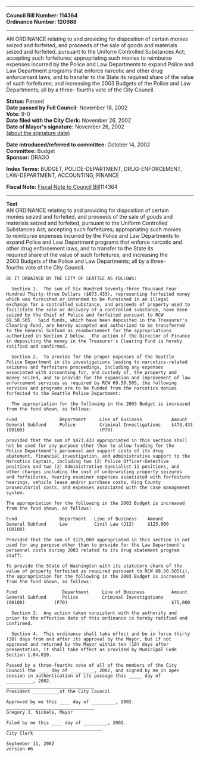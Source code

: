 * * * * *  
  
**Council Bill Number: [](#h0)[](#h2)114364**   
**Ordinance Number: 120988**  
  
* * * * *  
  
AN ORDINANCE relating to and providing for disposition of certain monies seized and forfeited, and proceeds of the sale of goods and materials seized and forfeited, pursuant to the Uniform Controlled Substances Act; accepting such forfeitures; appropriating such monies to reimburse expenses incurred by the Police and Law Departments to expand Police and Law Department programs that enforce narcotic and other drug enforcement laws, and to transfer to the State its required share of the value of such forfeitures; and increasing the 2003 Budgets of the Police and Law Departments; all by a three- fourths vote of the City Council.  
  
**Status:** Passed   
**Date passed by Full Council:** November 18, 2002   
**Vote:** 9-0   
**Date filed with the City Clerk:** November 26, 2002   
**Date of Mayor's signature:** November 26, 2002   
[(about the signature date)](/~public/approvaldate.htm)   
  
  
**Date introduced/referred to committee:** October 14, 2002   
**Committee:** Budget   
**Sponsor:** DRAGO   
  
**Index Terms:** BUDGET, POLICE-DEPARTMENT, DRUG-ENFORCEMENT, LAW-DEPARTMENT, ACCOUNTING, FINANCE  
  
**Fiscal Note:** [Fiscal Note to Council Bill](http://clerk.seattle.gov/~public/fnote/114364.htm)[](#h1)[](#h3)114364  
  
* * * * *  
  
**Text**  
    AN ORDINANCE relating to and providing for disposition of certain  
    monies seized and forfeited, and proceeds of the sale of goods and  
    materials seized and forfeited, pursuant to the Uniform Controlled  
    Substances Act; accepting such forfeitures; appropriating such monies  
    to reimburse expenses incurred by the Police and Law Departments to  
    expand Police and Law Department programs that enforce narcotic and  
    other drug enforcement laws, and to transfer to the State its  
    required share of the value of such forfeitures; and increasing the  
    2003 Budgets of the Police and Law Departments; all by a three-  
    fourths vote of the City Council.  
  
    BE IT ORDAINED BY THE CITY OF SEATTLE AS FOLLOWS:  
  
      Section 1.  The sum of Six Hundred Seventy-three Thousand Four  
    Hundred Thirty-three Dollars ($673,433), representing forfeited money  
    which was furnished or intended to be furnished in an illegal  
    exchange for a controlled substance, and proceeds of property used to  
    facilitate the sale or delivery of a controlled substance, have been  
    seized by the Chief of Police and forfeited pursuant to RCW  
    69.50.505.  Said funds, which have been deposited in the Treasurer's  
    Clearing Fund, are hereby accepted and authorized to be transferred  
    to the General Subfund as reimbursement for the appropriations  
    authorized in Section 2 below.  The action of the Director of Finance  
    in depositing the money in the Treasurer's Clearing Fund is hereby  
    ratified and confirmed.  
  
      Section 2.  To provide for the proper expenses of the Seattle  
    Police Department in its investigations leading to narcotics-related  
    seizures and forfeiture proceedings, including any expenses  
    associated with accounting for, and custody of, the property and  
    money seized, and to provide for the expansion and improvement of law  
    enforcement services as required by RCW 69.50.505, the following  
    services and programs are to be funded from the narcotics monies  
    forfeited to the Seattle Police Department:  
  
      The appropriation for the following in the 2003 Budget is increased  
    from the fund shown, as follows:  
  
    Fund                Department     Line of Business           Amount  
    General Subfund     Police         Criminal Investigations    $473,433  
    (00100)                            (P70)  
  
    provided that the sum of $473,433 appropriated in this section shall  
    not be used for any purpose other than to allow funding for the  
    Police Department's personnel and support costs of its drug  
    abatement, financial investigation, and administrative support to the  
    Narcotics Captain, including two (2) Police Officer-Detective  
    positions and two (2) Administrative Specialist II positions, and  
    other charges including the cost of underwriting property seizures  
    and forfeitures, hearing examiner expenses associated with forfeiture  
    hearings, vehicle lease and/or purchase costs, King County  
    prosecutorial costs, and expenses associated with the case management  
    system.  
  
    The appropriation for the following in the 2003 Budget is increased  
    from the fund shown, as follows:  
  
    Fund                Department   Line of Business    Amount  
    General Subfund     Law          Civil Law (J13)     $125,000  
    (00100)  
  
    Provided that the sum of $125,000 appropriated in this section is not  
    used for any purpose other than to provide for the Law Department's  
    personnel costs during 2003 related to its drug abatement program  
    staff:  
  
    To provide the State of Washington with its statutory share of the  
    value of property forfeited as required pursuant to RCW 69.50.505(i),  
    the appropriation for the following in the 2003 Budget is increased  
    from the fund shown, as follows:  
  
    Fund                 Department     Line of Business          Amount  
    General Subfund      Police         Criminal Investigations  
    (00100)           (P70)                                       $75,000  
  
      Section 3.  Any action taken consistent with the authority and  
    prior to the effective date of this ordinance is hereby ratified and  
    confirmed.  
  
      Section 4.  This ordinance shall take effect and be in force thirty  
    (30) days from and after its approval by the Mayor, but if not  
    approved and returned by the Mayor within ten (10) days after  
    presentation, it shall take effect as provided by Municipal Code  
    Section 1.04.020.  
  
    Passed by a three-fourths vote of all of the members of the City  
    Council the ____ day of _________, 2002, and signed by me in open  
    session in authentication of its passage this _____ day of  
    __________, 2002.  
    _________________________________  
    President __________of the City Council  
  
    Approved by me this ____ day of _________, 2002.  
    _________________________________  
    Gregory J. Nickels, Mayor  
  
    Filed by me this ____ day of _________, 2002.  
    ____________________________________  
    City Clerk  
  
    September 11, 2002  
    version #6  
